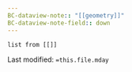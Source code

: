 ```yaml
---
BC-dataview-note:: "[[geometry]]"
BC-dataview-note-field:: down
---
```

```dataview
list from [[]]
```


Last modified: `=this.file.mday`